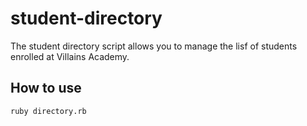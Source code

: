 # student-directory

The student directory script allows you to manage the lisf of students enrolled at Villains Academy.

## How to use ##

```shell
ruby directory.rb
```
